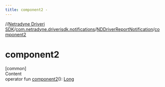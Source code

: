 ```yaml
---
title: component2 -
---
```

//[Netradyne Driveri SDK](../../index.md)/[com.netradyne.driverisdk.notifications](../index.md)/[NDDriverReportNotification](index.md)/[component2](component2.md)



# component2  
[common]  
Content  
operator fun [component2](component2.md)(): [Long](https://kotlinlang.org/api/latest/jvm/stdlib/kotlin/-long/index.html)  



